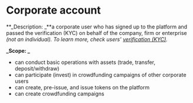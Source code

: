 # Corporate account

**_Description: _**a corporate user who has signed up to the platform and passed the verification (KYC) on behalf of the company, firm or enterprise _(not an individual). To learn more, check users' [verification (KYC)](../verification-kyc/overview.md)._

**_Scope: _**



*   can conduct basic operations with assets (trade, transfer, deposit/withdraw)
*   can participate (invest) in crowdfunding campaigns of other corporate users
*   can create, pre-issue, and issue tokens on the platform
*   can create crowdfunding campaigns
